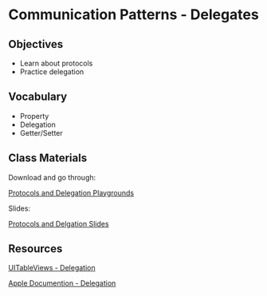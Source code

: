 # Communication Patterns - Delegates

## Objectives

- Learn about protocols
- Practice delegation

## Vocabulary

- Property
- Delegation
- Getter/Setter

## Class Materials

Download and go through:

[Protocols and Delegation Playgrounds](communication-patterns-delegation.zip)

Slides:

[Protocols and Delgation Slides](communication-patterns.key)


## Resources

[UITableViews - Delegation](https://developer.apple.com/documentation/uikit/uitableview)

[Apple Documention - Delegation](https://developer.apple.com/library/content/documentation/General/Conceptual/DevPedia-CocoaCore/Delegation.html)